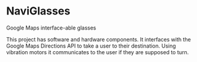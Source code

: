 # NaviGlasses
Google Maps interface-able glasses

This project has software and hardware components.
It interfaces with the Google Maps Directions API to take a user to their destination. Using vibration motors it communicates to the user if they are supposed to turn.

